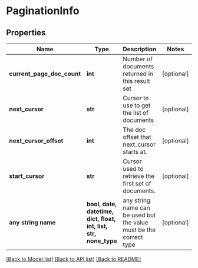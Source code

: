 # PaginationInfo


## Properties
Name | Type | Description | Notes
------------ | ------------- | ------------- | -------------
**current_page_doc_count** | **int** | Number of documents returned in this result set | [optional] 
**next_cursor** | **str** | Cursor to use to get the list of documents | [optional] 
**next_cursor_offset** | **int** | The doc offset that next_cursor starts at. | [optional] 
**start_cursor** | **str** | Cursor used to retrieve the first set of documents. | [optional] 
**any string name** | **bool, date, datetime, dict, float, int, list, str, none_type** | any string name can be used but the value must be the correct type | [optional]

[[Back to Model list]](../README.md#documentation-for-models) [[Back to API list]](../README.md#documentation-for-api-endpoints) [[Back to README]](../README.md)


